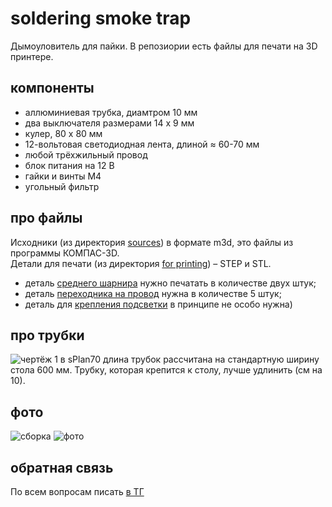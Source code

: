 # soldering smoke trap
Дымоуловитель для пайки. В репозиории есть файлы для печати на 3D принтере.

## компоненты
- аллюминиевая трубка, диамтром 10 мм
- два выключателя размерами 14 x 9 мм
- кулер, 80 x 80 мм
- 12-вольтовая светодиодная лента, длиной ≈ 60-70 мм
- любой трёхжильный провод
- блок питания на 12 В
- гайки и винты M4
- угольный фильтр

## про файлы
Исходники (из директория [sources](https://github.com/DIY-Elecron1cs/soldereing-smoke-trap/tree/main/sources)) в формате m3d, это файлы из программы КОМПАС-3D.  
Детали для печати (из директория [for printing](https://github.com/DIY-Elecron1cs/soldereing-smoke-trap/tree/main/for%20printing)) – STEP и STL.

- деталь [среднего шарнира](https://github.com/DIY-Elecron1cs/soldereing-smoke-trap/blob/main/for%20printing/step/шарнир%20средний%2C%202x.stp) нужно печатать в количестве двух штук;
- деталь [переходника на провод](https://github.com/DIY-Elecron1cs/soldereing-smoke-trap/blob/main/for%20printing/step/на%20провод%202.stp) нужна в количестве 5 штук;
- деталь для [крепления подсветки](https://github.com/DIY-Elecron1cs/soldereing-smoke-trap/blob/main/for%20printing/step/для%20подсветки.stp) в принципе не особо нужна)

## про трубки
![чертёж 1 в sPlan70](https://github.com/DIY-Elecron1cs/soldereing-smoke-trap/blob/main/images/image%20(2).png?raw=true)
длина трубок рассчитана на стандартную ширину стола 600 мм. Трубку, которая крепится к столу, лучше удлинить (см на 10).

## фото
![сборка](https://github.com/DIY-Elecron1cs/soldereing-smoke-trap/blob/main/images/image.png?raw=true)
![фото](https://github.com/DIY-Elecron1cs/soldereing-smoke-trap/blob/main/images/IMG_20241221_202052.jpg?raw=true)
## обратная связь
По всем вопросам писать [в ТГ](https://t.me/Oleg_Krd_RU)
